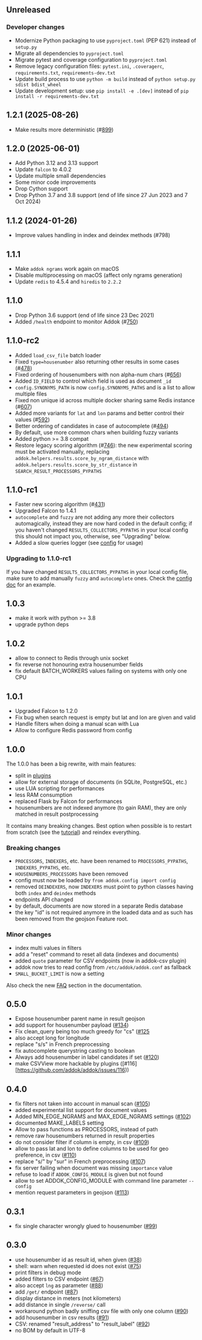 ## Unreleased

### Developer changes

- Modernize Python packaging to use `pyproject.toml` (PEP 621) instead of `setup.py`
- Migrate all dependencies to `pyproject.toml`
- Migrate pytest and coverage configuration to `pyproject.toml`
- Remove legacy configuration files: `pytest.ini`, `.coveragerc`, `requirements.txt`, `requirements-dev.txt`
- Update build process to use `python -m build` instead of `python setup.py sdist bdist_wheel`
- Update development setup: use `pip install -e .[dev]` instead of `pip install -r requirements-dev.txt`

## 1.2.1 (2025-08-26)

- Make results more deterministic (#[899](https://github.com/addok/addok/pull/899))

## 1.2.0 (2025-06-01)

- Add Python 3.12 and 3.13 support
- Update `falcon` to 4.0.2
- Update multiple small dependencies
- Some minor code improvements
- Drop Cython support
- Drop Python 3.7 and 3.8 support (end of life since 27 Jun 2023 and 7 Oct 2024)

## 1.1.2 (2024-01-26)

- Improve values handling in index and deindex methods (#798)

## 1.1.1

- Make `addok ngrams` work again on macOS
- Disable multiprocessing on macOS (affect only ngrams generation)
- Update `redis` to 4.5.4 and `hiredis` to `2.2.2`

## 1.1.0

- Drop Python 3.6 support (end of life since 23 Dec 2021)
- Added `/health` endpoint to monitor Addok (#[750](https://github.com/addok/addok/issues/750))

## 1.1.0-rc2

- Added `load_csv_file` batch loader
- Fixed `type=housenumber` also returning other results in some cases (#[478](https://github.com/addok/addok/issues/478))
- Fixed ordering of housenumbers with non alpha-num chars (#[656](https://github.com/addok/addok/issues/656))
- Added `ID_FIELD` to control which field is used as document `_id`
- `config.SYNONYMS_PATH` is now `config.SYNONYMS_PATHS` and is a list to allow
  multiple files
- Fixed non unique id across multiple docker sharing same Redis instance (#[607](https://github.com/addok/addok/issues/607))
- Added more variants for `lat` and `lon` params and better control their values (#[592](https://github.com/addok/addok/issues/592))
- Better ordering of candidates in case of autocomplete (#[494](https://github.com/addok/addok/issues/494))
- By default, use more common chars when building fuzzy variants
- Added python >= 3.8 compat
- Restore legacy scoring algorithm (#[746](https://github.com/addok/addok/issues/746)): the new experimental scoring must be
  activated manually, replacing `addok.helpers.results.score_by_ngram_distance` with
  `addok.helpers.results.score_by_str_distance` in `SEARCH_RESULT_PROCESSORS_PYPATHS`


## 1.1.0-rc1

- Faster new scoring algorithm (#[431](https://github.com/addok/addok/issues/431))
- Upgraded Falcon to 1.4.1
- `autocomplete` and `fuzzy` are not adding any more their collectors automagically,
  instead they are now hard coded in the default config; if you haven't changed
  `RESULTS_COLLECTORS_PYPATHS` in your local config this should not impact you,
  otherwise, see "Upgrading" below.
- Added a slow queries logger (see [config](config.md#slow_queries-integer) for usage)

### Upgrading to 1.1.0-rc1

If you have changed `RESULTS_COLLECTORS_PYPATHS` in your local config file, make
sure to add manually `fuzzy` and `autocomplete` ones. Check the
[config doc](config.md) for an example.

## 1.0.3

- make it work with python >= 3.8
- upgrade python deps

## 1.0.2

- allow to connect to Redis through unix socket
- fix reverse not honouring extra housenumber fields
- fix default BATCH_WORKERS values failing on systems with only one CPU

## 1.0.1

- Upgraded Falcon to 1.2.0
- Fix bug when search request is empty but lat and lon are given and valid
- Handle filters when doing a manual scan with Lua
- Allow to configure Redis password from config

## 1.0.0

The 1.0.0 has been a big rewrite, with main features:

- split in [plugins](http://addok.readthedocs.io/en/latest/plugins/)
- allow for external storage of documents (in SQLite, PostgreSQL, etc.)
- use LUA scripting for performances
- less RAM consumption
- replaced Flask by Falcon for performances
- housenumbers are not indexed anymore (to gain RAM), they are only matched in
  result postprocessing

It contains many breaking changes. Best option when possible is to restart
from scratch (see the [tutorial](http://addok.readthedocs.io/en/latest/tutorial/))
and reindex everything.

### Breaking changes

- `PROCESSORS`, `INDEXERS`, etc. have been renamed to `PROCESSORS_PYPATHS`,
  `INDEXERS_PYPATHS`, etc.
- `HOUSENUMBERS_PROCESSORS` have been removed
- config must now be loaded by `from addok.config import config`
- removed `DEINDEXERS`, now `INDEXERS` must point to python classes having both
  `index` and `deindex` methods
- endpoints API changed
- by default, documents are now stored in a separate Redis database
- the key "id" is not required anymore in the loaded data and as such has been
  removed from the geojson Feature root.

### Minor changes

- index multi values in filters
- add a "reset" command to reset all data (indexes and documents)
- added `quote` parameter for CSV endpoints (now in addok-csv plugin)
- addok now tries to read config from `/etc/addok/addok.conf` as fallback
- `SMALL_BUCKET_LIMIT` is now a setting

Also check the new [FAQ](http://addok.readthedocs.io/en/latest/faq/) section
in the documentation.


## 0.5.0
- Expose housenumber parent name in result geojson
- add support for housenumber payload ([#134](https://github.com/addok/addok/issues/134))
- Fix clean_query being too much greedy for "cs" ([#125](https://github.com/addok/addok/issues/125)
- also accept long for longitude
- replace "s/s" in French preprocessing
- fix autocomplete querystring casting to boolean
- Always add housenumber in label candidates if set ([#120](https://github.com/addok/addok/issues/120))
- make CSVView more hackable by plugins ([#116][https://github.com/addok/addok/issues/116))


## 0.4.0
- fix filters not taken into account in manual scan ([#105](https://github.com/addok/addok/issues/105))
- added experimental list support for document values
- Added MIN_EDGE_NGRAMS and MAX_EDGE_NGRAMS settings ([#102](https://github.com/addok/addok/issues/102))
- documented MAKE_LABELS setting
- Allow to pass functions as PROCESSORS, instead of path
- remove raw housenumbers returned in result properties
- do not consider filter if column is empty, in csv ([#109](https://github.com/addok/addok/issues/109))
- allow to pass lat and lon to define columns to be used for geo preference, in csv ([#110](https://github.com/addok/addok/issues/110))
- replace "s/" by "sur" in French preprocessing ([#107](https://github.com/addok/addok/issues/107))
- fix server failing when document was missing `importance` value
- refuse to load if `ADDOK_CONFIG_MODULE` is given but not found
- allow to set ADDOK_CONFIG_MODULE with command line parameter `--config`
- mention request parameters in geojson ([#113](https://github.com/addok/addok/issues/113))


## 0.3.1

- fix single character wrongly glued to housenumber ([#99](https://github.com/addok/addok/issues/99))

## 0.3.0

- use housenumber id as result id, when given ([#38](https://github.com/addok/addok/issues/38))
- shell: warn when requested id does not exist ([#75](https://github.com/addok/addok/issues/75))
- print filters in debug mode
- added filters to CSV endpoint ([#67](https://github.com/addok/addok/issues/67))
- also accept `lng` as parameter ([#88](https://github.com/addok/addok/issues/88))
- add `/get/` endpoint ([#87](https://github.com/addok/addok/issues/87))
- display distance in meters (not kilometers)
- add distance in single `/reverse/` call
- workaround python badly sniffing csv file with only one column ([#90](https://github.com/addok/addok/issues/90))
- add housenumber in csv results ([#91](https://github.com/addok/addok/issues/91))
- CSV: renamed "result_address" to "result_label" ([#92](https://github.com/addok/addok/issues/92))
- no BOM by default in UTF-8
